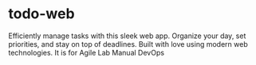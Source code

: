# todo-web
Efficiently manage tasks with this sleek web app. Organize your day, set priorities, and stay on top of deadlines. Built with love using modern web technologies.
It is for Agile Lab Manual DevOps
